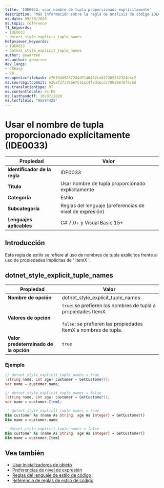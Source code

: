 ```yaml
---
title: 'IDE0033: usar nombre de tupla proporcionado explícitamente'
description: 'Más información sobre la regla de análisis de código IDE0033: usar el nombre de tupla proporcionado explícitamente'
ms.date: 09/30/2020
ms.topic: reference
f1_keywords:
- IDE0033
- dotnet_style_explicit_tuple_names
helpviewer_keywords:
- IDE0033
- dotnet_style_explicit_tuple_names
author: gewarren
ms.author: gewarren
dev_langs:
- CSharp
- VB
ms.openlocfilehash: e76394892872d4d7146402cd417269f32324e4c2
ms.sourcegitcommit: 636af37170ae75a11c4f7d1ecd770820e7dfe7bd
ms.translationtype: MT
ms.contentlocale: es-ES
ms.lasthandoff: 10/07/2020
ms.locfileid: "96594428"
---
```

# <a name="use-explicitly-provided-tuple-name-ide0033"></a>Usar el nombre de tupla proporcionado explícitamente (IDE0033)

|Propiedad|Valor|
|-|-|
| **Identificador de la regla** | IDE0033 |
| **Título** | Usar nombre de tupla proporcionado explícitamente |
| **Categoría** | Estilo |
| **Subcategoría** | Reglas del lenguaje (preferencias de nivel de expresión) |
| **Lenguajes aplicables** | C# 7.0+ y Visual Basic 15+ |

## <a name="overview"></a>Introducción

Esta regla de estilo se refiere al uso de nombres de tupla explícitos frente al uso de propiedades implícitas de ' ItemX '.

## <a name="dotnet_style_explicit_tuple_names"></a>dotnet_style_explicit_tuple_names

|Propiedad|Valor|
|-|-|
| **Nombre de opción** | dotnet_style_explicit_tuple_names
| **Valores de opción** | `true`: se prefieren los nombres de tupla a propiedades ItemX.<br /><br />`false`: se prefieren las propiedades ItemX a nombres de tupla. |
| **Valor predeterminado de la opción** | `true` |

### <a name="example"></a>Ejemplo

```csharp
// dotnet_style_explicit_tuple_names = true
(string name, int age) customer = GetCustomer();
var name = customer.name;

// dotnet_style_explicit_tuple_names = false
(string name, int age) customer = GetCustomer();
var name = customer.Item1;
```

```vb
 ' dotnet_style_explicit_tuple_names = true
Dim customer As (name As String, age As Integer) = GetCustomer()
Dim name = customer.name

' dotnet_style_explicit_tuple_names = false
Dim customer As (name As String, age As Integer) = GetCustomer()
Dim name = customer.Item1
```

## <a name="see-also"></a>Vea también

- [Usar inicializadores de objeto](ide0017.md)
- [Preferencias de nivel de expresión](expression-level-preferences.md)
- [Reglas del lenguaje de estilo de código](language-rules.md)
- [Referencia de reglas de estilo de código](index.md)
